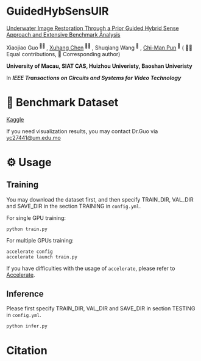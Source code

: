 # GuidedHybSensUIR

[Underwater Image Restoration Through a Prior Guided Hybrid Sense Approach and Extensive Benchmark Analysis](https://ieeexplore.ieee.org/document/10824878)
<div>
<span class="author-block">
  Xiaojiao Guo<sup> 👨‍💻‍ </sup>
</span>,
  <span class="author-block">
    <a href='https://cxh.netlify.app/'>Xuhang Chen</a><sup> 👨‍💻‍ </sup>
  </span>,
  <span class="author-block">
    Shuqiang Wang<sup> 📮</sup>
  </span>,
  <span class="author-block">
    <a href='https://cmpun.github.io/'>Chi-Man Pun</a><sup> 📮</sup>
  </span>
  ( 👨‍💻‍ Equal contributions, 📮 Corresponding author)
</div>

<b>University of Macau, SIAT CAS, Huizhou Univeristy, Baoshan Univeristy</b>

In <b>_IEEE Transactions on Circuits and Systems for Video Technology_</b>

# 🔮 Benchmark Dataset

[Kaggle](https://www.kaggle.com/datasets/xuhangc/underwaterbenchmarkdataset)

If you need visualization results, you may contact Dr.Guo via yc27441@um.edu.mo

# ⚙️ Usage

## Training
You may download the dataset first, and then specify TRAIN_DIR, VAL_DIR and SAVE_DIR in the section TRAINING in `config.yml`.

For single GPU training:
```
python train.py
```
For multiple GPUs training:
```
accelerate config
accelerate launch train.py
```
If you have difficulties with the usage of `accelerate`, please refer to <a href="https://github.com/huggingface/accelerate">Accelerate</a>.

## Inference

Please first specify TRAIN_DIR, VAL_DIR and SAVE_DIR in section TESTING in `config.yml`.

```bash
python infer.py
```

# Citation

```bib
```
